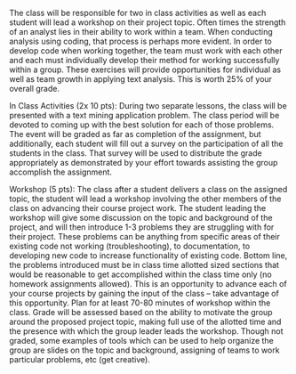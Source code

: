 

The class will be responsible for two in class activities as well as each student will lead a workshop on their project topic.  Often times the strength of an analyst lies in their ability to work within a team.  When conducting analysis using coding, that process is perhaps more evident.  In order to develop code when working together, the team must work with each other and each must individually develop their method for working successfully within a group.  These exercises will provide opportunities for individual as well as team growth in applying text analysis.  This is worth 25% of your overall grade. 

In Class Activities (2x 10 pts):
During two separate lessons, the class will be presented with a text mining application problem.  The class period will be devoted to coming up with the best solution for each of those problems.  The event will be graded as far as completion of the assignment, but additionally, each student will fill out a survey on the participation of all the students in the class.  That survey will be used to distribute the grade appropriately as demonstrated by your effort towards assisting the group accomplish the assignment.  
	
Workshop (5 pts):
The class after a student delivers a class on the assigned topic, the student will lead a workshop involving the other members of the class on advancing their course project work.  The student leading the workshop will give some discussion on the topic and background of the project, and will then introduce 1-3 problems they are struggling with for their project.  These problems can be anything from specific areas of their existing code not working (troubleshooting), to documentation, to developing new code to increase functionality of existing code.  Bottom line, the problems introduced must be in class time allotted sized sections that would be reasonable to get accomplished within the class time only (no homework assignments allowed).  This is an opportunity to advance each of your course projects by gaining the input of the class – take advantage of this opportunity.  Plan for at least 70-80 minutes of workshop within the class.  Grade will be assessed based on the ability to motivate the group around the proposed project topic, making full use of the allotted time and the presence with which the group leader leads the workshop.  Though not graded, some examples of tools which can be used to help organize the group are slides on the topic and background, assigning of teams to work particular problems, etc (get creative).
